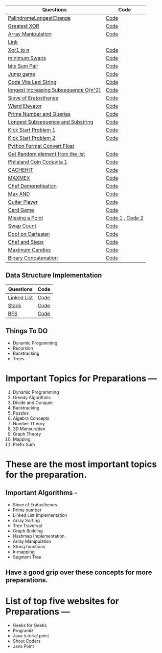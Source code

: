 | Questions                                                                                                                                    | Code                                               |
| -------------------------------------------------------------------------------------------------------------------------------------------- | -------------------------------------------------- |
| [PalindromeLongestChange](https://www.hackerrank.com/challenges/richie-rich/problem)                                                         | [Code](/longestPalindromeChange.py)                |
| [Greatest XOR ](https://www.hackerrank.com/challenges/the-great-xor/problem)                                                                 | [Code](/greatestXor.py)                            |
| [Array Manipulation](https://www.hackerrank.com/challenges/crush/problem)                                                                    | [Code](/arrayManipulation.py)                      |
| [Link ](https://www.youtube.com/watch?v=RQpR3MU_g7c&feature=youtu.be)                                                                        |
| [Xor1 to n](https://www.geeksforgeeks.org/calculate-xor-1-n/)                                                                                | [Code](/xor1ton.py)                                |
| [minimum Swaps](https://www.hackerrank.com/challenges/minimum-swaps-2/problem)                                                               | [Code](/minimumSwap.py)                            |
| [bits Sum Pair](https://www.interviewbit.com/problems/different-bits-sum-pairwise/)                                                          | [Code](/bitSumPair.py)                             |
| [Jump game](https://leetcode.com/problems/jump-game/)                                                                                        | [Code](/jumpArray.py)                              |
| [Code Vita Lexi String](http://leadtrackstudy.blogspot.com/2019/07/lexi-string.html)                                                         | [Code](/lexiString.py)                             |
| [longest Increasing Subsequence O(n^2)](https://www.geeksforgeeks.org/longest-increasing-subsequence-dp-3/)                                  | [Code](/increasingSubsequence.py)                  |
| [Sieve of Eratosthenes](https://www.geeksforgeeks.org/sieve-of-eratosthenes/)                                                                | [Code](/sieveOfErat.py)                            |
| [Wierd Elevator](https://www.youtube.com/watch?v=dG1kgIiM8DY)                                                                                | [Code](/wierdElevator.py)                          |
| [Prime Number and Queries](https://www.hackerrank.com/contests/adobe-codiva/challenges/prime-number-and-queries/submissions/code/1323920917) | [Code](/primeNumQuery.py)                          |
| [Longest Subsequence and Substring]()                                                                                                        | [Code](/stringDp.py)                               |
| [Kick Start Problem 1](https://codingcompetitions.withgoogle.com/kickstart/round/000000000019ff43/00000000003380d2)                          | [Code](/kickStart1.py)                             |
| [Kick Start Problem 2](https://codingcompetitions.withgoogle.com/kickstart/round/000000000019ff43/00000000003379bb)                          | [Code](/kickStart2.py)                             |
| [Python Format Convert Float](https://kite.com/python/answers/how-to-print-a-float-with-two-decimal-places-in-python)                        |
| [Get Random element from the list](https://leetcode.com/explore/featured/card/june-leetcoding-challenge/540/week-2-june-8th-june-14th/3358/) | [Code](/getRandomListElement.py)                   |
| [Philaland Coin Codevita 1]()                                                                                                                | [Code](/philalandCoin.py)                          |
| [CACHEHIT](https://www.codechef.com/COOK119B/problems/CACHEHIT)                                                                              | [Code](/cachehit.py)                               |
| [MAXMEX](https://www.codechef.com/problems/MAXMEX)                                                                                           | [Code](/maxmex.py)                                 |
| [Chef Demonetisation](https://www.codechef.com/LTIME85B/problems/CHFMOT18)                                                                   | [Code](/chefDemonetisation.py)                     |
| [Max AND](https://www.codechef.com/LTIME85B/problems/MAXAND18)                                                                               | [Code](/maxAnd.py)                                 |
| [Guitar Player](https://www.codechef.com/JULY20B/problems/CHEFSTR1)                                                                          | [Code](/guitarPlayer.py)                           |
| [Card Game](https://www.codechef.com/JULY20B/submit/CRDGAME)                                                                                 | [Code](/cardGame.py)                               |
| [Missing a Point](https://www.codechef.com/JULY20B/problems/PTMSSNG)                                                                         | [Code 1](/rectangle.py) , [Code 2](/rectangle1.py) |
| [Swap Count](https://www.codechef.com/JULY20B/problems/CHFNSWPS)                                                                             | [Code](/swapCount.py)                              |
| [Doof on Cartesian](https://www.codechef.com/COLE2020/problems/CLPNT)                                                                        | [Code](/Codechef/doofOnCartesian.py)               |
| [Chef and Steps](https://www.codechef.com/LTIME86B/problems/CHEFSTEP)                                                                        | [Code](/Codechef/chefSteps.py)                     |
| [Maximum Candies](https://www.codechef.com/LTIME86B/problems/CHECHOC)                                                                        | [Code](/Codechef/matrix.py)                        |
| [Binary Concatenation](https://www.codechef.com/LTIME86B/problems/BINFUN)                                                                    | [Code](/Codechef/.py)                              |

## Data Structure Implementation

| Questions                                                                                  | Code                 |
| ------------------------------------------------------------------------------------------ | -------------------- |
| [Linked List]()                                                                            | [Code](/DS/ll.py)    |
| [Stack]()                                                                                  | [Code](/DS/stack.py) |
| [BFS](https://www.educative.io/edpresso/how-to-implement-a-breadth-first-search-in-python) | [Code](/graphBFS.py) |

## Things To DO

- Dynamic Progamming
- Recursion
- Backtracking
- Trees

# Important Topics for Preparations —

1. Dynamic Programming
2. Greedy Algorithms
3. Divide and Conquer
4. Backtracking
5. Puzzles
6. Algebra Concepts
7. Number Theory
8. 3D Mensuration
9. Graph Theory
10. Mapping
11. Prefix Sum

# These are the most important topics for the preparation.

## Important Algorithms -

- Sieve of Eratosthenes
- Prime number
- Linked List Implementation
- Array Sorting
- Tree Traversal
- Graph Building
- Hashmap Implementation.
- Array Manipulation
- String functions
- k-mapping
- Segment Tree

## Have a good grip over these concepts for more preparations.

# List of top five websites for Preparations —

- Geeks for Geeks
- Programiz
- Java tutorial point
- Shout Coders
- Java Point
